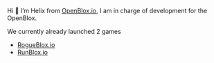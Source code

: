 Hi 👋 I’m Helix from [OpenBlox.io](https://openblox.io/), I am in charge of development for the OpenBlox.

We currently already launched 2 games
- [RogueBlox.io](https://rogueblox.io/)
- [RunBlox.io](https://runblox.io/)
